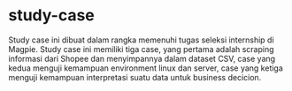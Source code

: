 # study-case
Study case ini dibuat dalam rangka memenuhi tugas seleksi internship di Magpie. Study case ini memiliki tiga case, yang pertama adalah scraping informasi dari Shopee dan menyimpannya dalam dataset CSV, case yang kedua menguji kemampuan environment linux dan server, case yang ketiga menguji kemampuan interpretasi suatu data untuk business decicion.
